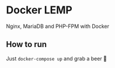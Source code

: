 # Docker LEMP

Nginx, MariaDB and PHP-FPM with Docker

## How to run

Just `docker-compose up` and grab a beer :beers:
